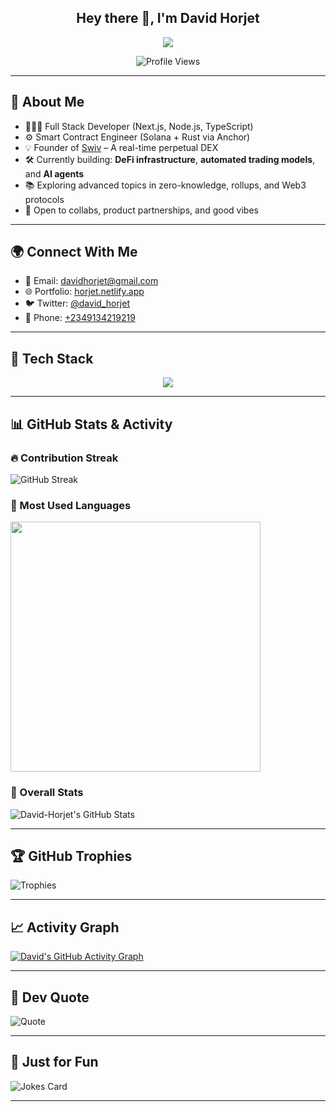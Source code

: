 <h2 align="center">Hey there 👋, I'm David Horjet</h2>

<p align="center">
  <a href="https://github.com/DenverCoder1/readme-typing-svg">
    <img src="https://readme-typing-svg.herokuapp.com?lines=Full+Stack+Developer;Solana+Smart+Contract+Engineer;Hackathon+Champion+%7C+DeFi+Native;Always+Shipping+Innovative+Ideas...&center=true&width=800&height=45" />
  </a>
</p>

<p align="center">
  <img src="https://komarev.com/ghpvc/?username=David-Horjet&style=flat-square&color=blue" alt="Profile Views" />
</p>

---

## 🚀 About Me

- 👨🏾‍💻 Full Stack Developer (Next.js, Node.js, TypeScript)
- ⚙️ Smart Contract Engineer (Solana + Rust via Anchor)
- 💡 Founder of [Swiv](https://swiv.xyz) – A real-time perpetual DEX
- 🛠 Currently building: **DeFi infrastructure**, **automated trading models**, and **AI agents**
- 📚 Exploring advanced topics in zero-knowledge, rollups, and Web3 protocols
- 🤝 Open to collabs, product partnerships, and good vibes

---

## 🌍 Connect With Me

- 📧 Email: [davidhorjet@gmail.com](mailto:davidhorjet@gmail.com)  
- 🌐 Portfolio: [horjet.netlify.app](https://horjet.netlify.app)  
- 🐦 Twitter: [@david_horjet](https://x.com/david_horjet)  
- 📱 Phone: [+2349134219219](tel:+2349134219219)

---

## 🧰 Tech Stack

<p align="center">
  <a href="https://skillicons.dev">
    <img src="https://skillicons.dev/icons?i=nextjs,ts,react,rust,solidity,nodejs,express,mongodb,postgres,prisma,docker,vercel,git,github,figma,linux,vscode,py,cs,cpp,firebase,redux,aws,heroku,unity" />
  </a>
</p>

---

## 📊 GitHub Stats & Activity

### 🔥 Contribution Streak
![GitHub Streak](https://github-readme-streak-stats.herokuapp.com?user=David-Horjet&theme=tokyonight&date_format=M%20j%5B%2C%20Y%5D)

### 🧠 Most Used Languages
<img src="https://github-readme-stats.vercel.app/api/top-langs/?username=David-Horjet&layout=compact&title_color=00ff00&text_color=00ff00&langs_count=8&bg_color=000000" width="400"/>

### 🧩 Overall Stats
![David-Horjet's GitHub Stats](https://github-readme-stats.vercel.app/api?username=David-Horjet&theme=tokyonight&show_icons=true&count_private=true)

---

## 🏆 GitHub Trophies
![Trophies](https://github-profile-trophy.vercel.app/?username=David-Horjet&theme=gruvbox)

---

## 📈 Activity Graph
[![David's GitHub Activity Graph](https://github-readme-activity-graph.vercel.app/graph?username=David-Horjet&theme=tokyo-night)](https://github.com/ashutosh00710/github-readme-activity-graph)

---

## 🔮 Dev Quote
![Quote](https://quotes-github-readme.vercel.app/api?type=horizontal&theme=radical)

---

## 🤣 Just for Fun
![Jokes Card](https://readme-jokes.vercel.app/api?theme=tokyonight&hideBorder)

---

<!---
David-Horjet/David-Horjet is a ✨ special ✨ repository because its `README.md` appears on your GitHub profile.
--->
